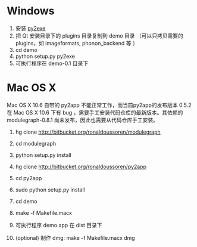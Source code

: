 # Windows #

  1. 安装 [py2exe](http://www.py2exe.org/)
  1. 把 Qt 安装目录下的 plugins 目录复制到 demo 目录 （可以只拷贝需要的plugins，如 imageformats, phonon\_backend 等 ）
  1. cd demo
  1. python setup.py py2exe
  1. 可执行程序在 demo-0.1 目录下

# Mac OS X #

Mac OS X 10.6 自带的 py2app 不能正常工作，而当前py2app的发布版本 0.5.2 在 Mac OS X 10.6 下有 bug ，需要手工安装代码仓库的最新版本。其依赖的 modulegraph-0.8.1 尚未发布，因此也需要从代码仓库手工安装。
  1. hg clone http://bitbucket.org/ronaldoussoren/modulegraph
  1. cd modulegraph
  1. python setup.py install
  1. hg clone http://bitbucket.org/ronaldoussoren/py2app
  1. cd py2app
  1. sudo python setup.py install

  1. cd demo
  1. make -f Makefile.macx
  1. 可执行程序 demo.app 在 dist 目录下
  1. (optional) 制作 dmg:  make -f Makefile.macx dmg